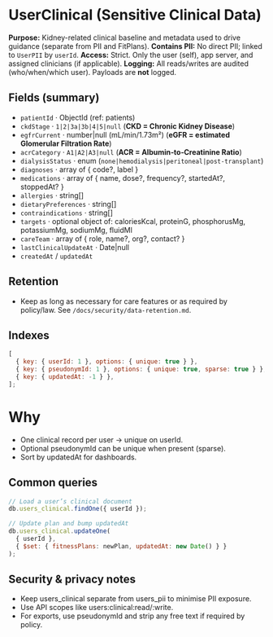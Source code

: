 # UserClinical (Sensitive Clinical Data)

**Purpose:** Kidney-related clinical baseline and metadata used to drive guidance (separate from PII and FitPlans).
**Contains PII:** No direct PII; linked to `UserPII` by `userId`.
**Access:** Strict. Only the user (self), app server, and assigned clinicians (if applicable).
**Logging:** All reads/writes are audited (who/when/which user). Payloads are **not** logged.

## Fields (summary)

- `patientId` · ObjectId (ref: patients)
- `ckdStage` · `1|2|3a|3b|4|5|null` (**CKD = Chronic Kidney Disease**)
- `egfrCurrent` · number|null (mL/min/1.73m²) (**eGFR = estimated Glomerular Filtration Rate**)
- `acrCategory` · `A1|A2|A3|null` (**ACR = Albumin‑to‑Creatinine Ratio**)
- `dialysisStatus` · enum (`none|hemodialysis|peritoneal|post-transplant`)
- `diagnoses` · array of { code?, label }
- `medications` · array of { name, dose?, frequency?, startedAt?, stoppedAt? }
- `allergies` · string[]
- `dietaryPreferences` · string[]
- `contraindications` · string[]
- `targets` · optional object of: caloriesKcal, proteinG, phosphorusMg, potassiumMg, sodiumMg, fluidMl
- `careTeam` · array of { role, name?, org?, contact? }
- `lastClinicalUpdateAt` · Date|null
- `createdAt` / `updatedAt`

## Retention

- Keep as long as necessary for care features or as required by policy/law. See `/docs/security/data-retention.md`.

## Indexes

```js
[
  { key: { userId: 1 }, options: { unique: true } },
  { key: { pseudonymId: 1 }, options: { unique: true, sparse: true } },
  { key: { updatedAt: -1 } },
];
```

# Why

- One clinical record per user → unique on userId.
- Optional pseudonymId can be unique when present (sparse).
- Sort by updatedAt for dashboards.

## Common queries

```js
// Load a user’s clinical document
db.users_clinical.findOne({ userId });

// Update plan and bump updatedAt
db.users_clinical.updateOne(
  { userId },
  { $set: { fitnessPlans: newPlan, updatedAt: new Date() } }
);
```

## Security & privacy notes

- Keep users_clinical separate from users_pii to minimise PII exposure.
- Use API scopes like users:clinical:read/:write.
- For exports, use pseudonymId and strip any free text if required by policy.
